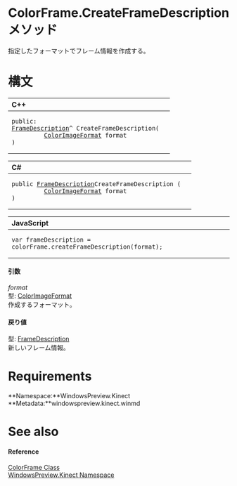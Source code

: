 ColorFrame.CreateFrameDescription メソッド  
========================================  

指定したフォーマットでフレーム情報を作成する。
<span id="syntaxSection"></span>

構文
======  

<table>
<colgroup>
<col width="100%" />
</colgroup>
<thead>
<tr class="header">
<th align="left">C++</th>
</tr>
</thead>
<tbody>
<tr class="odd">
<td align="left"><pre><code>public:  
<a href="../../FrameDescription_Class.md">FrameDescription</a>^ CreateFrameDescription(  
         <a href="../../ColorImageFormat_Enumeration.md">ColorImageFormat</a> format  
)</code></pre></td>
</tr>
</tbody>
</table>

<table>
<colgroup>
<col width="100%" />
</colgroup>
<thead>
<tr class="header">
<th align="left">C#</th>
</tr>
</thead>
<tbody>
<tr class="odd">
<td align="left"><pre><code>public <a href="../../FrameDescription_Class.md">FrameDescription</a>CreateFrameDescription (  
         <a href="../../ColorImageFormat_Enumeration.md">ColorImageFormat</a> format  
)</code></pre></td>
</tr>
</tbody>
</table>

<table>
<colgroup>
<col width="100%" />
</colgroup>
<thead>
<tr class="header">
<th align="left">JavaScript</th>
</tr>
</thead>
<tbody>
<tr class="odd">
<td align="left"><pre><code>var frameDescription = colorFrame.createFrameDescription(format);</code></pre></td>
</tr>
</tbody>
</table>

<span id="ID4EJ"></span>
#### 引数  

*format*    
型: [ColorImageFormat](../../ColorImageFormat_Enumeration.md)  
 作成するフォーマット。  

<span id="ID4ES"></span>
#### 戻り値  

型: [FrameDescription](../../FrameDescription_Class.md)  
 新しいフレーム情報。  

<span id="requirements"></span>

Requirements  
============  

**Namespace:**WindowsPreview.Kinect  
**Metadata:**windowspreview.kinect.winmd  

<span id="ID4EJB"></span>

See also  
========  

<span id="ID4ELB"></span>
#### Reference  

[ColorFrame Class](../../ColorFrame_Class.md)  
 [WindowsPreview.Kinect Namespace](../../../Kinect.md)  



<!--Please do not edit the data in the comment block below.-->
<!--
TOCTitle : CreateFrameDescription Method
RLTitle : ColorFrame.CreateFrameDescription Method
KeywordK : CreateFrameDescription method
KeywordK : ColorFrame.CreateFrameDescription method
KeywordF : WindowsPreview.Kinect.ColorFrame.CreateFrameDescription
KeywordF : ColorFrame.CreateFrameDescription
KeywordF : CreateFrameDescription
KeywordF : WindowsPreview.Kinect.ColorFrame.CreateFrameDescription(WindowsPreview.Kinect.ColorImageFormat)
KeywordA : M:WindowsPreview.Kinect.ColorFrame.CreateFrameDescription(WindowsPreview.Kinect.ColorImageFormat)
AssetID : M:WindowsPreview.Kinect.ColorFrame.CreateFrameDescription(WindowsPreview.Kinect.ColorImageFormat)
Locale : en-us
CommunityContent : 1
APIType : Managed
APILocation : windowspreview.kinect.winmd
APIName : WindowsPreview.Kinect.ColorFrame.CreateFrameDescription
TargetOS : Windows
TopicType : kbSyntax
DevLang : VB
DevLang : CSharp
DevLang : JavaScript
DevLang : C++
DocSet : K4Wv2
ProjType : K4Wv2Proj
Technology : Kinect for Windows
Product : Kinect for Windows SDK v2
productversion : 20
-->
